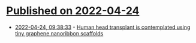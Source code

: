 # [Published on 2022-04-24](index.md)

* [2022-04-24, 09:38:33](https://news.ycombinator.com/item?id=31142514) - [Human head transplant is contemplated using tiny graphene nanoribbon scaffolds](https://www.christopherreeve.org/blog/research-news/texas-peg)
